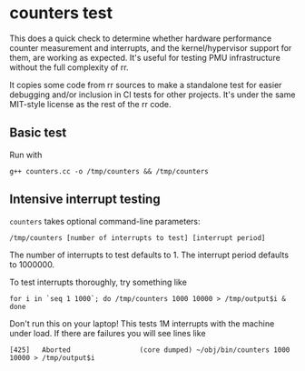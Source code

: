# counters test

This does a quick check to determine whether hardware performance counter measurement and interrupts, and the kernel/hypervisor support for them, are working as expected. It's useful for testing PMU infrastructure without the full complexity of rr.

It copies some code from rr sources to make a standalone test for easier debugging and/or inclusion in CI tests for other projects. It's under the same MIT-style license as the rest of the rr code.

## Basic test

Run with
```
g++ counters.cc -o /tmp/counters && /tmp/counters
```

## Intensive interrupt testing

`counters` takes optional command-line parameters:
```
/tmp/counters [number of interrupts to test] [interrupt period]
```
The number of interrupts to test defaults to 1. The interrupt period defaults to 1000000.

To test interrupts thoroughly, try something like
```
for i in `seq 1 1000`; do /tmp/counters 1000 10000 > /tmp/output$i & done
```
Don't run this on your laptop! This tests 1M interrupts with the machine under load. If there are failures you will see lines like
```
[425]   Aborted                 (core dumped) ~/obj/bin/counters 1000 10000 > /tmp/output$i
```
